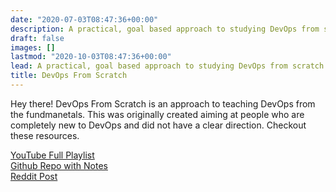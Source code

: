 ```yaml
---
date: "2020-07-03T08:47:36+00:00"
description: A practical, goal based approach to studying DevOps from scratch
draft: false
images: []
lastmod: "2020-10-03T08:47:36+00:00"
lead: A practical, goal based approach to studying DevOps from scratch
title: DevOps From Scratch
---
```

Hey there! DevOps From Scratch is an approach to teaching DevOps from the fundmanetals. This was originally created
aiming at people who are completely new to DevOps and did not have a clear direction. Checkout these resources.


[YouTube Full Playlist](https://www.youtube.com/playlist?list=PLxYCgfC5WpnsAg5LddfjlidAHJNqRUN14)  
[Github Repo with Notes](https://github.com/mansoormajeed/devops-from-scratch)  
[Reddit Post](https://www.reddit.com/r/devops/comments/hne5q0/getting_into_devops_as_a_beginner_is_tricky_my_50/)

<script type="text/javascript" src="https://cdnjs.buymeacoffee.com/1.0.0/button.prod.min.js" data-name="bmc-button" data-slug="esc.sh" data-color="#FFDD00" data-emoji=""  data-font="Cookie" data-text="Buy me a coffee" data-outline-color="#000000" data-font-color="#000000" data-coffee-color="#ffffff" ></script>